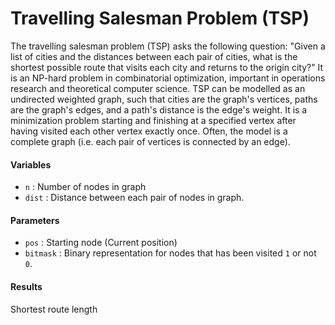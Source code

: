 #  Travelling Salesman Problem (TSP)

The travelling salesman problem (TSP) asks the following question:
"Given a list of cities and the distances between each pair of cities, what is the shortest possible route that visits each city and returns to the origin city?"
It is an NP-hard problem in combinatorial optimization, important in operations research and theoretical computer science.
TSP can be modelled as an undirected weighted graph, such that cities are the graph's vertices, paths are the graph's edges, and a path's distance is the edge's weight.
It is a minimization problem starting and finishing at a specified vertex after having visited each other vertex exactly once.
Often, the model is a complete graph (i.e. each pair of vertices is connected by an edge).

#### Variables
* `n` : Number of nodes in graph
* `dist` : Distance between each pair of nodes in graph.

#### Parameters
* `pos` : Starting node (Current position)
* `bitmask` : Binary representation for nodes that has been visited `1` or not `0`.

#### Results
Shortest route length
